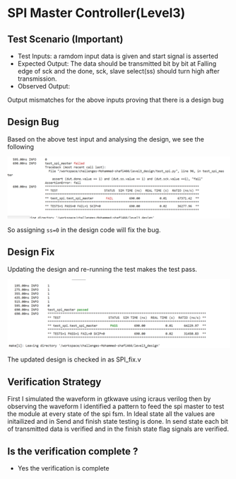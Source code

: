 # SPI Master Controller(Level3)

## Test Scenario **(Important)**
- Test Inputs: a ramdom input data is given and start signal is asserted
- Expected Output: The data should be transmitted bit by bit at Falling edge of sck and the done, sck, slave select(ss) should turn high after transmission.
- Observed Output: 

Output mismatches for the above inputs proving that there is a design bug

## Design Bug
Based on the above test input and analysing the design, we see the following

![](https://github.com/vyomasystems-lab/challenges-mshafi7/blob/master/Images/Spi_fail.png)


So assigning ``ss=0`` in the design code will fix the bug.

## Design Fix
Updating the design and re-running the test makes the test pass.

![](https://github.com/vyomasystems-lab/challenges-mshafi7/blob/master/Images/Level3_pass.png)

The updated design is checked in as SPI_fix.v

## Verification Strategy
First I simulated the waveform in gtkwave using icraus verilog then by observing the waveform I identified a pattern to feed the spi master to test the module at every state of the spi fsm. In Ideal state all the values are initailized and in Send and finish state testing is done. In send state each bit of transmitted data is verified and in the finish state flag signals are verified. 

## Is the verification complete ?
- Yes the verification is complete
